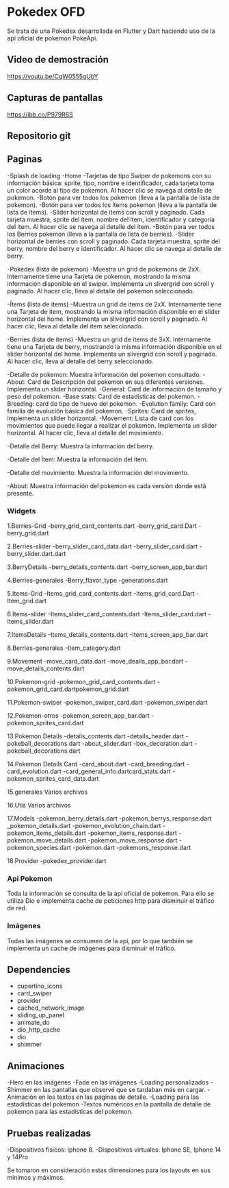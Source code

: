 # Pokedex OFD

Se trata de una Pokedex desarrollada en Flutter y Dart haciendo uso de la api oficial de pokemon PokeApi.

## Video de demostración

https://youtu.be/CqW0555qUbY

## Capturas de pantallas 
https://ibb.co/P979R6S

## Repositorio git


## Paginas

-Splash de loading
-Home 
    -Tarjetas de tipo Swiper de pokemons con su información básica: sprite, tipo, nombre e identificador, cada tarjeta toma un color acorde al tipo de pokemon. Al hacer clic se navega al detalle de pokemon.
    -Botón para ver todos los pokemon (lleva a la pantalla de lista de pokemon).
    -Botón para ver todos los ítems pokemon (lleva a la pantalla de lista de ítems).
    -Slider horizontal de ítems con scroll y paginado. Cada tarjeta muestra, sprite del ítem, nombre del ítem, identificador  y categoría del item. Al hacer clic se navega al detalle del ítem.
    -Botón para ver todos los Berries pokemon (lleva a la pantalla de lista de berries).
    -Slider horizontal de berries con scroll y paginado. Cada tarjeta muestra, sprite del berry, nombre del berry e identificador. Al hacer clic se navega al detalle de berry.

-Pokedex (lista de pokemon)
    -Muestra un grid de pokemons de 2xX. Internamente tiene una Tarjeta de pokemon, mostrando la misma información disponible en el swiper. Implementa un slivergrid con scroll y paginado. Al hacer clic, lleva al detalle del pokemon seleccionado.

-Ítems (lista de ítems)
    -Muestra un grid de items de 2xX. Internamente tiene una Tarjeta de item, mostrando la misma información disponible en el slider horizontal del home. Implementa un slivergrid con scroll y paginado. Al hacer clic, lleva al detalle del item seleccionado.

-Berries (lista de items)
    -Muestra un grid de items de 3xX. Internamente tiene una Tarjeta de berry, mostrando la misma información disponible en el slider horizontal del home. Implementa un slivergrid con scroll y paginado. Al hacer clic, lleva al detalle del berry seleccionado.

-Detalle de pokemon: Muestra información del pokemon consultado.
    -About: Card de Descripción del pokemon en sus diferentes versiones. Implementa un slider horizontal.
    -General: Card de información de tamaño y peso del pokemon.
    -Base stats: Card de estadísticas del pokemon.
    -Breeding: card de tipo de huevo del pokemon.
    -Evolution family: Card con familia de evolución básica del pokemon.
    -Sprites: Card de sprites, implementa un slider horizontal.
    -Movement: Lista de card con los movimientos que puede llegar a realizar el pokemon. Implementa un slider horizontal. Al hacer clic, lleva al detalle del movimiento.

-Detalle del Berry: Muestra la información del berry.

-Detalle del Ítem: Muestra la información del ítem.

-Detalle del movimiento: Muestra la información del movimiento.

-About: Muestra información del pokemon es cada versión donde está presente.

### Widgets
1.Berries-Grid
-berry_grid_card_contents.dart
-berry_grid_card.Dart
-berry_grid.dart

2.Berries-slider
-berry_slider_card_data.dart
-berry_slider_card.dart
-berry_slider.dart.dart

3.BerryDetails
-berry_details_contents.dart
-berry_screen_app_bar.dart

4.Berries-generales
-Berry_flavor_type
-generations.dart

5.Items-Grid
-Items_grid_card_contents.dart
-Items_grid_card.Dart
-Item_grid.dart

6.Items-slider
-Items_slider_card_contents.dart
-Items_slider_card.dart
-Items_slider.dart

7.ItemsDetails
-Items_details_contents.dart
-Items_screen_app_bar.dart

8.Berries-generales
-Item_category.dart

9.Movement
-move_card_data.dart
-move_deails_app_bar.dart
-move_details_contents.dart

10.Pokemon-grid
-pokemon_grid_card_contents.dart
-pokemon_grid_card.dartpokemon_grid.dart

11.Pokemon-swiper
-pokemon_swiper_card.dart
-pokemon_swiper.dart

12.Pokemon-otros
-pokemon_screen_app_bar.dart
-pokemon_sprites_card.dart

13.Pokemon Details
-details_contents.dart
-details_header.dart
-pokeball_decorations.dart
-about_slider.dart
-box_decoration.dart
-pokeball_decorations.dart

14.Pokemon Details Card
-card_about.dart
-card_breeding.dart
-card_evolution.dart
-card_general_info.dartcard_stats.dart
-pokemon_sprites_card_data.dart

15.generales
Varios archivos

16.Utis
Varios archivos

17.Models
-pokemon_berry_details.dart
-pokemon_berrys_response.dart
_pokemon_details.dart
-pokemon_evolution_chain.dart
-pokemon_items_details.dart
-pokemon_items_response.dart
-pokemon_move_details.dart
-pokemon_move_response.dart
-pokemon_species.dart
-pokemon.dart
-pokemons_response.dart

18.Provider
-pokedex_provider.dart

### Api Pokemon

Toda la información se consulta de la api oficial de pokemon. Para ello se utiliza Dio e implementa cache de peticiones http para disminuir el tráfico de red.

### Imágenes

Todas las imágenes se consumen de la api, por lo que también se implementa un cache de imágenes para disminuir el tráfico.

## Dependencies 

- cupertino_icons
- card_swiper
- provider
- cached_network_image
- sliding_up_panel
- animate_do
- dio_http_cache
- dio
- shimmer

## Animaciones

-Hero en las imágenes
-Fade en las imágenes
-Loading personalizados
-Shimmer en las pantallas que observé que se tardaban más en cargar.
-Animación en los textos en las páginas de detalle.
-Loading para las estadísticas del pokemon
-Textos numéricos en la pantalla de detalle de pokemon para las estadísticas del pokemon.

## Pruebas realizadas

-Dispositivos físicos: iphone 8. 
-Dispositivos virtuales: Iphone SE, Iphone 14 y 14Pro

Se tomaron en consideración estas dimensiones para los layouts en sus mínimos y máximos. 

